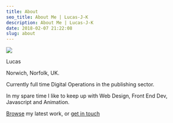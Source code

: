 ```yaml
---
title: About
seo_title: About Me | Lucas-J-K
description: About Me | Lucas-J-K
date: 2018-02-07 21:22:08
slug: about
---
```


<img src="https://res.cloudinary.com/duua3lsu1/image/upload/v1525562247/blog/avatar-transparent-sm.png" class="avatar" />

Lucas  

<i class="fas fa-map-marker-alt"></i>   Norwich, Norfolk, UK.  

Currently full time Digital Operations in the publishing sector.

In my spare time I like to keep up with Web Design, Front End Dev, Javascript and Animation.

[Browse](/) my latest work, or [get in touch](/contact)
